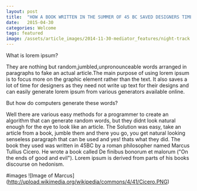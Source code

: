 ```yaml
---
layout: post
title:  "HOW A BOOK WRITTEN IN THE SUMMER OF 45 BC SAVED DESIGNERS TIME"
date:   2015-04-30
categories: Welcome
tags: featured
image: /assets/article_images/2014-11-30-mediator_features/night-track.JPG
---
```


What is lorem ipsum?

They are nothing but random,jumbled,unpronounceable words arranged in paragraphs to fake an actual article.The main purpose of
using lorem ipsum is to focus more on the graphic element rather than the text. It also saves a lot of time for designers 
as they need not write up text for their designs and can easily generate lorem ipsum from various generators available online.

But how do computers generate these words?

Well there are various easy methods for a programmer to create an algorithm that can generate random words, but 
they didnt look natural enough for the eye to look like an article. The Solution was easy, take an article from a book,
jumble them and there you go, you get natural looking senseless paragraph that can be used and yes! thats what they did.
The book they used was written in 45BC by a roman philosopher named Marcus Tullius Cicero. He wrote a book called 
De finibus bonorum et malorum ("On the ends of good and evil"). Lorem ipsum is derived from parts of his books discourse
on hedonism. 

#images
![Image of Marcus] (http://upload.wikimedia.org/wikipedia/commons/4/41/Cicero.PNG)